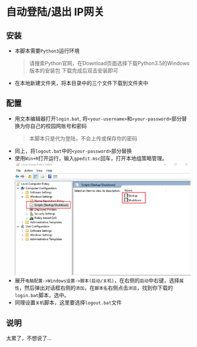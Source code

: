 # 自动登陆/退出 IP网关

## 安装
- 本脚本需要`Python3`运行环境  
  > 请搜索Python官网，在Download页面选择下载Python3.5的Windows版本的安装包
  > 下载完成后双击安装即可
- 在本地新建文件夹，将本目录中的三个文件下载到文件夹中  

## 配置

- 用文本编辑器打开`login.bat`, 将`<your-username>`和`<your-password>`部分替换为你自己的校园网账号和密码
  > 本脚本只是代为登陆，不会上传或保存你的密码
- 同上，将`logout.bat`中的`<your-password>`部分替换
- 使用`Win+R`打开运行，输入`gpedit.msc`回车，打开本地组策略管理。
  ![截图](img/screen.png)
- 展开`电脑配置->Windows设置->脚本(启动/关机)`，在右侧的`启动`中右键，选择`属性`，然后弹出对话框右侧的`添加`，在`脚本名`右侧点击`浏览`，找到你下载的`login.bat`脚本，选中。
- 同理设置`关机`脚本，这里要选择`logout.bat`文件

## 说明
太累了，不想说了...
